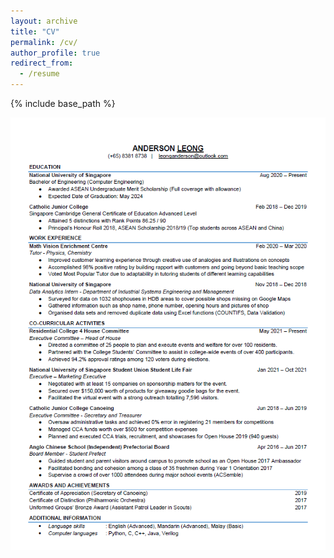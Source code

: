 ```yaml
---
layout: archive
title: "CV"
permalink: /cv/
author_profile: true
redirect_from:
  - /resume
---
```


{% include base_path %}

![CurriculumVitae](./CV.png)
